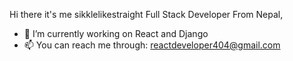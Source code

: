 Hi there it's me sikklelikestraight
Full Stack Developer From Nepal,

- 🔭 I’m currently working on React and Django
- 📫 You can reach me through: reactdeveloper404@gmail.com

